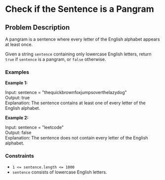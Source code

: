 # Check if the Sentence is a Pangram

## Problem Description

A pangram is a sentence where every letter of the English alphabet appears at least once.

Given a string `sentence` containing only lowercase English letters, return `true` if `sentence` is a pangram, or `false` otherwise.

### Examples

**Example 1:**

Input: sentence = "thequickbrownfoxjumpsoverthelazydog" <br>
Output: true <br>
Explanation: The sentence contains at least one of every letter of the English alphabet.


**Example 2:**

Input: sentence = "leetcode" <br>
Output: false <br>
Explanation: The sentence does not contain every letter of the English alphabet.


### Constraints

- `1 <= sentence.length <= 1000`
- `sentence` consists of lowercase English letters.